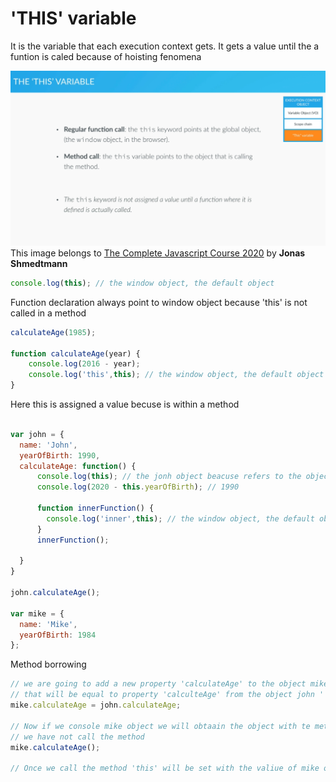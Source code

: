 # 'THIS' variable

It is the variable that each execution context gets.
It gets a value until the a funtion is caled because of hoisting fenomena

![execution stack](assets/images/this.png)
This image belongs to  [The Complete Javascript Course 2020](https://www.udemy.com/share/101WfeBksSdFlTQHQ=/) by **Jonas Shmedtmann**

```js 
console.log(this); // the window object, the default object
```
Function declaration always point to window object because 'this' is not called in a method
```js
calculateAge(1985);

function calculateAge(year) {
    console.log(2016 - year);
    console.log('this',this); // the window object, the default object
} 
```
Here this is assigned a value becuse is within a method
```js

var john = {
  name: 'John',
  yearOfBirth: 1990,
  calculateAge: function() {
      console.log(this); // the jonh object beacuse refers to the object that call the method
      console.log(2020 - this.yearOfBirth); // 1990

      function innerFunction() {
        console.log('inner',this); // the window object, the default object because is a regular function not a method
      }
      innerFunction(); 

  }
}

john.calculateAge();

var mike = {
  name: 'Mike',
  yearOfBirth: 1984
};
```
Method borrowing
```js
// we are going to add a new property 'calculateAge' to the object mike, 
// that will be equal to property 'calculteAge' from the object john ' x to be y' 
mike.calculateAge = john.calculateAge;

// Now if we console mike object we will obtaain the object with te method but witout the console that is asked inside the method beacuse
// we have not call the method
mike.calculateAge();

// Once we call the method 'this' will be set with the valiue of mike objectxw

```